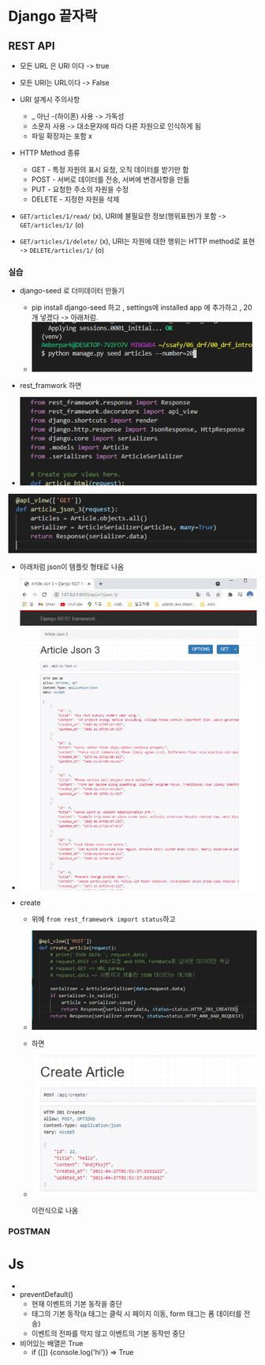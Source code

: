 # Django 끝자락

## REST API

- 모든 URL 은 URI 이다 -> true

- 모든 URI는 URL이다 -> False

- URI 설계시 주의사항
  - _ 아닌 -(하이폰) 사용 -> 가독성
  - 소문자 사용 -> 대소문자에 따라 다른 자원으로 인식하게 됨
  - 파일 확장자는 포함 x
  
- HTTP Method 종류
  - GET - 특정 자원의 표시 요청, 오직 데이터를 받기만 함
  - POST - 서버로 데이터를 전송, 서버에 변경사항을 만듦
  - PUT - 요청한 주소의 자원을 수정
  - DELETE - 지정한 자원을 삭제

- `GET/articles/1/read/` (x), URI에 불필요한 정보(행위표현)가 포함 -> `GET/articles/1/` (o) 

- `GET/articles/1/delete/` (x),  URI는 자원에 대한 행위는 HTTP method로 표현 -> `DELETE/articles/1/` (o)

  

### 실습

- django-seed 로 더미데이터 만들기
  - pip install django-seed 하고 , settings에 installed app 에 추가하고 , 20 개 넣겠다 -> 아래처럼.
  - ![image-20210426101558519](TIL.assets/image-20210426101558519.png)

- rest_framwork 하면
- ![image-20210426105718768](TIL.assets/image-20210426105718768.png)

![image-20210426105735081](TIL.assets/image-20210426105735081.png)

- 아래처럼 json이 템플릿 형태로 나옴
- ![image-20210426105813087](TIL.assets/image-20210426105813087.png)





- create
  - 위에 `from rest_framework import status`하고 
  
  - ![image-20210427105244017](TIL.assets/image-20210427105244017.png)
  
  - 하면
  
  - ![image-20210427105339426](TIL.assets/image-20210427105339426.png)
  
    이런식으로 나옴



### POSTMAN





# Js

- 
- preventDefault()
  - 현재 이벤트의 기본 동작을 중단
  - 태그의 기본 동작(a 태그는 클릭 시 페이지 이동, form 태그는 폼 데이터를 전송)
  - 이벤트의 전파를 막지 않고 이벤트의 기본 동작만 중단
- 비어있는 배열은 True
  - if ([]) {console.log('hi')} => True